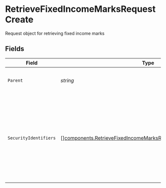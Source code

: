 # RetrieveFixedIncomeMarksRequestCreate

Request object for retrieving fixed income marks


## Fields

| Field                                                                                                                                                                    | Type                                                                                                                                                                     | Required                                                                                                                                                                 | Description                                                                                                                                                              | Example                                                                                                                                                                  |
| ------------------------------------------------------------------------------------------------------------------------------------------------------------------------ | ------------------------------------------------------------------------------------------------------------------------------------------------------------------------ | ------------------------------------------------------------------------------------------------------------------------------------------------------------------------ | ------------------------------------------------------------------------------------------------------------------------------------------------------------------------ | ------------------------------------------------------------------------------------------------------------------------------------------------------------------------ |
| `Parent`                                                                                                                                                                 | *string*                                                                                                                                                                 | :heavy_check_mark:                                                                                                                                                       | The parent resource where this price will be sourced under. Format: correspondents/{correspondent_id}                                                                    |                                                                                                                                                                          |
| `SecurityIdentifiers`                                                                                                                                                    | [][components.RetrieveFixedIncomeMarksRequestSecurityIdentifiersCreate](../../models/components/retrievefixedincomemarksrequestsecurityidentifierscreate.md)             | :heavy_check_mark:                                                                                                                                                       | Identifiers specifying for which assets mark data should be returned. A maximum of 100 identifiers are allowed. At least one identifier must be provided in the request. | [<br/>{<br/>"identifier": "US0378331005",<br/>"identifier_type": "ISIN"<br/>},<br/>{<br/>"identifier": "38259P508",<br/>"identifier_type": "CUSIP"<br/>}<br/>]           |